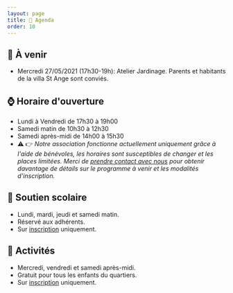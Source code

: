 ```yaml
---
layout: page
title: 📅 Agenda
order: 10
---
```


## 📝 À venir

* Mercredi 27/05/2021 (17h30-19h): Atelier Jardinage. Parents et habitants de la villa St Ange sont conviés.

## ⌚ Horaire d'ouverture

* Lundi à Vendredi de 17h30 à 19h00
* Samedi matin de 10h30 à 12h30
* Samedi après-midi de 14h00 à 15h30
* ⚠️ 👉 *Notre association fonctionne actuellement uniquement grâce à l'aide de bénévoles, les horaires sont susceptibles de changer et les places limitées. Merci de [prendre contact avec nous](#footer) pour obtenir davantage de détails sur le programme à venir et les modalités d'inscription.*

## 🎒 Soutien scolaire

* Lundi, mardi, jeudi et samedi matin.
* Réservé aux adhérents.
* Sur [inscription](#footer) uniquement.

## 🎨 Activités

* Mercredi, vendredi et samedi après-midi.
* Gratuit pour tous les enfants du quartiers.
* Sur [inscription](#footer) uniquement.
